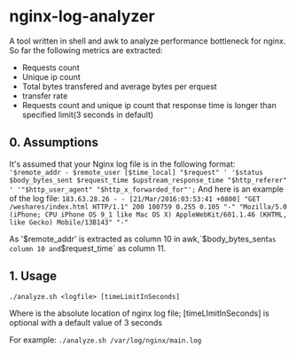 # nginx-log-analyzer
A tool written in shell and awk to analyze performance bottleneck for nginx. So far the following metrics are extracted:
* Requests count
* Unique ip count
* Total bytes transfered and average bytes per erquest
* transfer rate
* Requests count and unique ip count that response time is longer than specified limit(3 seconds in default)

## 0. Assumptions
It's assumed that your Nginx log file is in the following format:
`'$remote_addr - $remote_user [$time_local] "$request" '
                      '$status $body_bytes_sent $request_time $upstream_response_time "$http_referer" '
                      '"$http_user_agent" "$http_x_forwarded_for"';`
And here is an example of the log file:
`183.63.28.26 - - [21/Mar/2016:03:53:41 +0800] "GET /weshares/index.html HTTP/1.1" 200 100759 0.255 0.105 "-" "Mozilla/5.0 (iPhone; CPU iPhone OS 9_1 like Mac OS X) AppleWebKit/601.1.46 (KHTML, like Gecko) Mobile/13B143" "-"`

 As '$remote_addr' is extracted as column 10 in awk,`$body_bytes_sent` as column 10 and `$request_time` as column 11.
 
## 1. Usage
`./analyze.sh <logfile> [timeLimitInSeconds]`

Where <logfile> is the absolute location of nginx log file; [timeLImitInSeconds] is optional with a default value of 3 seconds

For example: 
`./analyze.sh /var/log/nginx/main.log`
